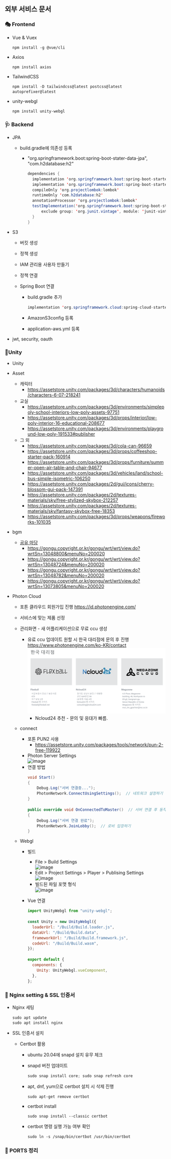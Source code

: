 ## 외부 서비스 문서

### 🎭 Frontend

- Vue & Vuex

  ```vue
  npm install -g @vue/cli 
  ```
  
- Axios

  ``` vue
  npm install axios
  ```

- TailwindCSS

  ``` vue
  npm install -D tailwindcss@latest postcss@latest autoprefixer@latest
  ```

- unity-webgl

  ``` vue
  npm install unity-webgl
  ```
  


### 🩺 Backend

- JPA

  - build.gradle에 의존성 등록

    - "org.springframework.boot:spring-boot-stater-data-jpa", "com.h2database:h2"

      ```java
      dependencies {
      	implementation 'org.springframework.boot:spring-boot-starter-web'
      	implementation 'org.springframework.boot:spring-boot-starter-data-jpa'
      	compileOnly 'org.projectlombok:lombok'
      	runtimeOnly 'com.h2database:h2'
      	annotationProcessor 'org.projectlombok:lombok'
      	testImplementation('org.springframework.boot:spring-boot-starter-test') {
      		exclude group: 'org.junit.vintage', module: 'junit-vintage-engine'
      	}
      }
      ```

- S3

  - 버킷 생성

  - 정책 생성

  - IAM 관리용 사용자 만들기

  - 정책 연결

  - Spring Boot 연결

    - build.gradle 추가

      ```java
      implementation 'org.springframework.cloud:spring-cloud-starter-aws:2.2.6.RELEASE'
      ```

    - AmazonS3config 등록

    - application-aws.yml 등록

- jwt, security, oauth



### 🧨Unity

- Unity

- Asset
  - 캐릭터
    - https://assetstore.unity.com/packages/3d/characters/humanoids/characters-6-07-218241
  - 교실
    - https://assetstore.unity.com/packages/3d/environments/simplepoly-school-interiors-low-poly-assets-97751
    - https://assetstore.unity.com/packages/3d/props/interior/low-poly-interior-16-educational-208677
    - https://assetstore.unity.com/packages/3d/environments/playground-low-poly-191533#publisher
  - 그 외
    - https://assetstore.unity.com/packages/3d/cola-can-96659
    - https://assetstore.unity.com/packages/3d/props/coffeeshop-starter-pack-160914
    - https://assetstore.unity.com/packages/3d/props/furniture/summer-open-air-table-and-chair-94677
    - https://assetstore.unity.com/packages/3d/vehicles/land/school-bus-simple-isometric-106250
    - https://assetstore.unity.com/packages/2d/gui/icons/cherry-blossom-gui-pack-147391
    - https://assetstore.unity.com/packages/2d/textures-materials/sky/free-stylized-skybox-212257
    - https://assetstore.unity.com/packages/2d/textures-materials/sky/fantasy-skybox-free-18353
    - https://assetstore.unity.com/packages/3d/props/weapons/fireworks-101035

- bgm
  - [공유 마당](https://gongu.copyright.or.kr/gongu/main/main.do)
    - https://gongu.copyright.or.kr/gongu/wrt/wrt/view.do?wrtSn=13048800&menuNo=200020
    - https://gongu.copyright.or.kr/gongu/wrt/wrt/view.do?wrtSn=13048724&menuNo=200020
    - https://gongu.copyright.or.kr/gongu/wrt/wrt/view.do?wrtSn=13048782&menuNo=200020
    - https://gongu.copyright.or.kr/gongu/wrt/wrt/view.do?wrtSn=13073805&menuNo=200020
    
- Photon Cloud
  - 포톤 클라우드 회원가입 진행
    https://id.photonengine.com/
  - 서비스에 맞는 제품 선정
  - 관리화면 - 새 어플리케이션으로 무료 ccu 생성
    - 유료 ccu 업데이트 원할 시 한국 대리점에 문의 후 진행 <br/>
      https://www.photonengine.com/ko-KR/contact<br/>
      ![한국대리점](../img/pht_kr.PNG)
      - Ncloud24 추천 - 문의 및 응대가 빠름.
  
  - connect
    - 포톤 PUN2 사용
      - https://assetstore.unity.com/packages/tools/network/pun-2-free-119922
    - Photon Server Settings  
      ![image](/uploads/68bd5968726ed0f4c2bd8c5408e9563b/image.png)  
    - 연결 방법
      ```c#
      void Start()
      {
          Debug.Log("서버 연결중...");
          PhotonNetwork.ConnectUsingSettings();  // 네트워크 설정하기
      }

      public override void OnConnectedToMaster()  // 서버 연결 후 동작
      {
          Debug.Log("서버 연결 완료");
          PhotonNetwork.JoinLobby();  // 로비 입장하기
      }
      ```

  - Webgl
    - 빌드
      - File > Build Settings  
        ![image](/uploads/6bbfd9c7ff1ac38da093fb9269389917/image.png)  
      - Edit > Project Settings > Player > Publising Settings  
        ![image](/uploads/87d1a4492e81fe574098b0720f3f263f/image.png)  
      - 빌드된 파일 포맷 형식  
        ![image](/uploads/e99d744e465e75fd512d02b15840c734/image.png)  

    - Vue 연결
      ```javascript
      import UnityWebgl from "unity-webgl";

      const Unity = new UnityWebgl({
        loaderUrl: "/Build/Build.loader.js",
        dataUrl: "/Build/Build.data",
        frameworkUrl: "/Build/Build.framework.js",
        codeUrl: "/Build/Build.wasm",
      });

      export default {
        components: {
          Unity: UnityWebgl.vueComponent,
        },
      };
      ```



### 🎁 Nginx setting & SSL 인증서

- Nginx 세팅

  ``` ubuntu
  sudo apt update
  sudo apt install nginx
  ```

  

- SSL 인증서 설치

  - Certbot 활용

    - ubuntu 20.04에 snapd 설치 유무 체크

    - snapd 버전 업데이트

      ```java
      sudo snap install core; sudo snap refresh core
      ```

    - apt, dnf, yum으로 certbot 설치 시 삭제 진행

      ```ubuntu
      sudo apt-get remove certbot
      ```

    - certbot install

      ``` ubuntu
      sudo snap install --classic certbot
      ```

    - certbot 명령 실행 가능 여부 확인

      ``` ubuntu
      sudo ln -s /snap/bin/certbot /usr/bin/certbot
      ```



### 🎑 PORTS 정리

```java
```

